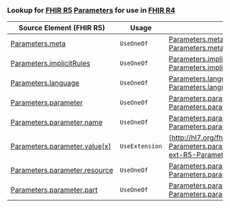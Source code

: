 ### Lookup for [FHIR R5](https://hl7.org/fhir/R5/) [Parameters](https://hl7.org/fhir/R5/Parameters.html) for use in [FHIR R4](https://hl7.org/fhir/R4/)

| Source Element (FHIR R5) | Usage | Target |
| -------------- | ----- | ------ |
| [Parameters.meta](https://hl7.org/fhir/R5/Parameters.html#resource) | `UseOneOf` | [Parameters.meta](https://hl7.org/fhir/R4/Parameters.html#resource)<br />[Parameters.meta](https://hl7.org/fhir/R4/Parameters.html#resource) |
| [Parameters.implicitRules](https://hl7.org/fhir/R5/Parameters.html#resource) | `UseOneOf` | [Parameters.implicitRules](https://hl7.org/fhir/R4/Parameters.html#resource)<br />[Parameters.implicitRules](https://hl7.org/fhir/R4/Parameters.html#resource) |
| [Parameters.language](https://hl7.org/fhir/R5/Parameters.html#resource) | `UseOneOf` | [Parameters.language](https://hl7.org/fhir/R4/Parameters.html#resource)<br />[Parameters.language](https://hl7.org/fhir/R4/Parameters.html#resource) |
| [Parameters.parameter](https://hl7.org/fhir/R5/Parameters.html#resource) | `UseOneOf` | [Parameters.parameter](https://hl7.org/fhir/R4/Parameters.html#resource)<br />[Parameters.parameter](https://hl7.org/fhir/R4/Parameters.html#resource) |
| [Parameters.parameter.name](https://hl7.org/fhir/R5/Parameters.html#resource) | `UseOneOf` | [Parameters.parameter.name](https://hl7.org/fhir/R4/Parameters.html#resource)<br />[Parameters.parameter.name](https://hl7.org/fhir/R4/Parameters.html#resource) |
| [Parameters.parameter.value[x]](https://hl7.org/fhir/R5/Parameters.html#resource) | `UseExtension` | [http://hl7.org/fhir/5.0/StructureDefinition/extension-Parameters.parameter.value](StructureDefinition-ext-R5-Parameters.pa.value.html) |
| [Parameters.parameter.resource](https://hl7.org/fhir/R5/Parameters.html#resource) | `UseOneOf` | [Parameters.parameter.resource](https://hl7.org/fhir/R4/Parameters.html#resource)<br />[Parameters.parameter.resource](https://hl7.org/fhir/R4/Parameters.html#resource) |
| [Parameters.parameter.part](https://hl7.org/fhir/R5/Parameters.html#resource) | `UseOneOf` | [Parameters.parameter.part](https://hl7.org/fhir/R4/Parameters.html#resource)<br />[Parameters.parameter.part](https://hl7.org/fhir/R4/Parameters.html#resource) |

